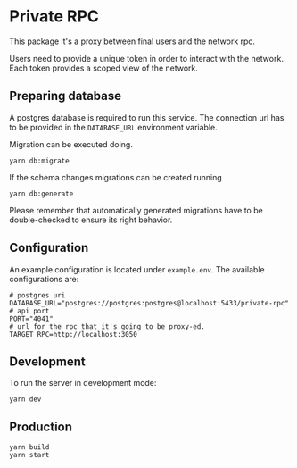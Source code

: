 # Private RPC

This package it's a proxy between final users and the network rpc.

Users need to provide a unique token in order to interact with the network.
Each token provides a scoped view of the network.

## Preparing database

A postgres database is required to run this service. The connection url
has to be provided in the `DATABASE_URL` environment variable.

Migration can be executed doing.

``` shell
yarn db:migrate
```

If the schema changes migrations can be created running

``` shell
yarn db:generate
```

Please remember that automatically generated migrations have to be
double-checked to ensure its right behavior.

## Configuration

An example configuration is located under `example.env`.
The available configurations are:

``` dotenv
# postgres uri
DATABASE_URL="postgres://postgres:postgres@localhost:5433/private-rpc"
# api port
PORT="4041"
# url for the rpc that it's going to be proxy-ed.
TARGET_RPC=http://localhost:3050
```

## Development

To run the server in development mode:

```
yarn dev
```


## Production

``` shell
yarn build
yarn start
```
